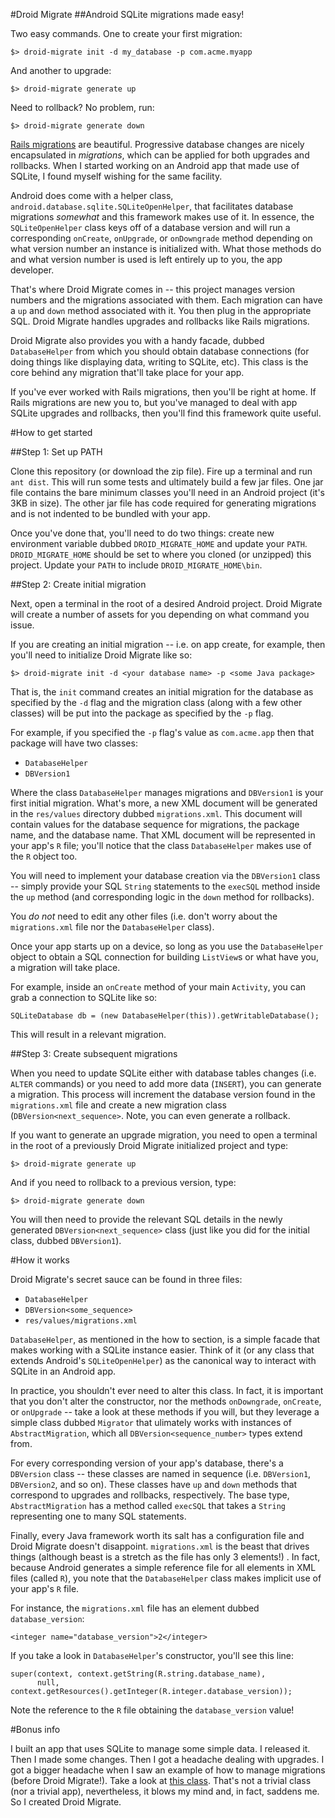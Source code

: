 #Droid Migrate
##Android SQLite migrations made easy!

Two easy commands. One to create your first migration:

```
$> droid-migrate init -d my_database -p com.acme.myapp
```

And another to upgrade:

```
$> droid-migrate generate up
```

Need to rollback? No problem, run:

```
$> droid-migrate generate down
```

[Rails migrations](http://guides.rubyonrails.org/migrations.html) are beautiful. Progressive database changes are nicely encapsulated in _migrations_, which can be applied for both upgrades and rollbacks. When I started working on an Android app that made use of SQLite, I found myself wishing for the same facility. 

Android does come with a helper class, `android.database.sqlite.SQLiteOpenHelper`, that facilitates database migrations _somewhat_ and this framework makes use of it. In essence, the `SQLiteOpenHelper` class keys off of a database version and will run a corresponding `onCreate`, `onUpgrade`, or `onDowngrade` method depending on what version number an instance is initialized with. What those methods do and what version number is used is left entirely up to you, the app developer. 

That's where Droid Migrate comes in -- this project manages version numbers and the migrations associated with them. Each migration can have a `up` and `down` method associated with it. You then plug in the appropriate SQL. Droid Migrate handles upgrades and rollbacks like Rails migrations. 

Droid Migrate also provides you with a handy facade, dubbed `DatabaseHelper` from which you should obtain database connections (for doing things like displaying data, writing to SQLite, etc). This class is the core behind any migration that'll take place for your app. 

If you've ever worked with Rails migrations, then you'll be right at home. If Rails migrations are new you to, but you've managed to deal with app SQLite upgrades and rollbacks, then you'll find this framework quite useful. 

#How to get started

##Step 1: Set up PATH

Clone this repository (or download the zip file). Fire up a terminal and run `ant dist`. This will run some tests and ultimately build a few jar files. One jar file contains the bare minimum classes you'll need in an Android project (it's 3KB in size). The other jar file has code required for generating migrations and is not indented to be bundled with your app. 

Once you've done that, you'll need to do two things:  create new environment variable dubbed `DROID_MIGRATE_HOME` and update your `PATH`. `DROID_MIGRATE_HOME` should be set to where you cloned (or unzipped) this project. Update your `PATH` to include `DROID_MIGRATE_HOME\bin`. 

##Step 2: Create initial migration

Next, open a terminal in the root of a desired Android project. Droid Migrate will create a number of assets for you depending on what command you issue. 

If you are creating an initial migration -- i.e. on app create, for example, then you'll need to initialize Droid Migrate like so:

```
$> droid-migrate init -d <your database name> -p <some Java package>
```

That is, the ```init``` command creates an initial migration for the database as specified by the ```-d``` flag and the migration class (along with a few other classes) will be put into the package as specified by the ```-p``` flag.

For example, if you specified the ```-p``` flag's value as ```com.acme.app``` then that package will have two classes:

+ ```DatabaseHelper```
+ ```DBVersion1```

Where the class ```DatabaseHelper``` manages migrations and ```DBVersion1``` is your first initial migration. What's more, a new XML document will be generated in the ```res/values``` directory dubbed ```migrations.xml```. This document will contain values for the database sequence for migrations, the package name, and the database name. That XML document will be represented in your app's ```R``` file; you'll notice that the class ```DatabaseHelper``` makes use of the ```R``` object too.

You will need to implement your database creation via the ```DBVersion1``` class -- simply provide your SQL `String` statements to the `execSQL` method inside the `up` method (and corresponding logic in the `down` method for rollbacks). 

You _do not_ need to edit any other files (i.e. don't worry about the `migrations.xml` file nor the `DatabaseHelper` class).

Once your app starts up on a device, so long as you use the `DatabaseHelper` object to obtain a SQL connection for building `ListView`s or what have you, a migration will take place. 

For example, inside an `onCreate` method of your main `Activity`, you can grab a connection to SQLite like so: 

```
SQLiteDatabase db = (new DatabaseHelper(this)).getWritableDatabase();
```

This will result in a relevant migration.

##Step 3: Create subsequent migrations

When you need to update SQLite either with database tables changes (i.e. ```ALTER``` commands) or you need to add more data (```INSERT```), you can generate a migration. This process will increment the database version found in the ```migrations.xml``` file and create a new migration class (```DBVersion<next_sequence>```. Note, you can even generate a rollback. 

If you want to generate an upgrade migration, you need to open a terminal in the root of a previously Droid Migrate initialized project and type:

```
$> droid-migrate generate up
```

And if you need to rollback to a previous version, type:

```
$> droid-migrate generate down
```

You will then need to provide the relevant SQL details in the newly generated `DBVersion<next_sequence>` class (just like you did for the initial class, dubbed `DBVersion1`).

#How it works

Droid Migrate's secret sauce can be found in three files: 

+ ```DatabaseHelper```
+ ```DBVersion<some_sequence>```
+ ```res/values/migrations.xml```

`DatabaseHelper`, as mentioned in the how to section, is a simple facade that makes working with a SQLite instance easier. Think of it (or any class that extends Android's `SQLiteOpenHelper`) as the canonical way to interact with SQLite in an Android app. 

In practice, you shouldn't ever need to alter this class. In fact, it is important that you don't alter the constructor, nor the methods `onDowngrade`, `onCreate`, or `onUpgrade` -- take a look at these methods if you will, but they leverage a simple class dubbed `Migrator` that ulimately works with instances of `AbstractMigration`, which all `DBVersion<sequence_number>` types extend from. 

For every corresponding version of your app's database, there's a `DBVersion` class -- these classes are named in sequence (i.e. `DBVersion1`, `DBVersion2`, and so on). These classes have `up` and `down` methods that correspond to upgrades and rollbacks, respectively. The base type, `AbstractMigration` has a method called `execSQL` that takes a `String` representing one to many SQL statements. 

Finally, every Java framework worth its salt has a configuration file and Droid Migrate doesn't disappoint. `migrations.xml` is the beast that drives things (although beast is a stretch as the file has only 3 elements!) . In fact, because Android generates a simple reference file for all elements in XML files (called `R`), you note that the `DatabaseHelper` class makes implicit use of your app's `R` file. 

For instance, the `migrations.xml` file has an element dubbed `database_version`:

```
<integer name="database_version">2</integer>
```

If you take a look in `DatabaseHelper`'s constructor, you'll see this line:

```
super(context, context.getString(R.string.database_name), 
	  null, context.getResources().getInteger(R.integer.database_version));
```

Note the reference to the `R` file obtaining the `database_version` value! 

#Bonus info

I built an app that uses SQLite to manage some simple data. I released it. Then I made some changes. Then I got a headache dealing with upgrades. I got a bigger headache when I saw an example of how to manage migrations (before Droid Migrate!). Take a look at [this class](http://grepcode.com/file_/repository.grepcode.com/java/ext/com.google.android/android-apps/4.0.1_r1/com/android/providers/calendar/CalendarDatabaseHelper.java/?v=source). That's not a trivial class (nor a trivial app), nevertheless, it blows my mind and, in fact, saddens me. So I created Droid Migrate.